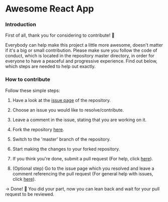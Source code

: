 # Awesome React App

### Introduction
First of all, thank you for considering to contribute! 🙏

Everybody can help make this project a little more awesome, doesn't matter if it's a big or small contribution.
Please make sure you follow the code of conduct, which is located in the repository master directory, in order for everyone to have a peaceful and progressive experience.
Find out below, which steps are needed to help out exactly.

### How to contribute
Follow these simple steps:
1. Have a look at the [issue page](https://github.com/ifactory-solutions/awesome-react-app/issues) of the repository.
2. Choose an issue you would like to resolve/contribute.
3. Leave a comment in the issue, stating that you are working on it.
4. Fork the repository [here](https://github.com/ifactory-solutions/awesome-react-app/fork_select).
5. Switch to the 'master' branch of the repository.
5. Start making the changes to your forked repository.
6. If you think you're done, submit a pull request (For help, click [here](https://help.github.com/articles/creating-a-pull-request/)).

7. (Optional step) Go to the issue page which you resolved and leave a comment referencing the pull request (For general help with issues, click [here](https://guides.github.com/features/issues/)).

-> Done! 🎉  You did your part, now you can lean back and wait for your pull request to be reviewed.

